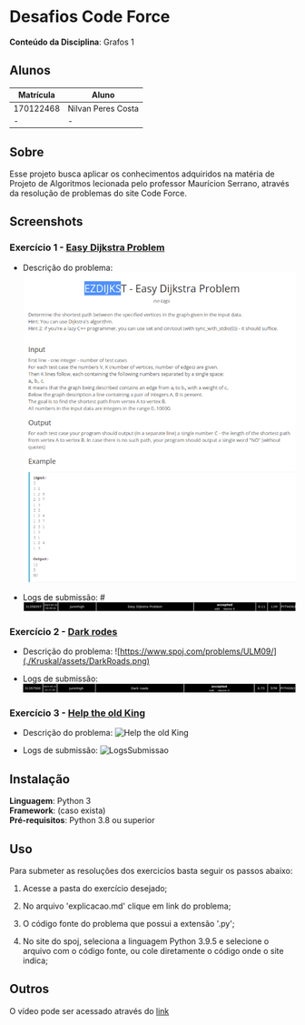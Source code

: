 # Desafios Code Force

**Conteúdo da Disciplina**: Grafos 1<br>

## Alunos
|Matrícula | Aluno |
| -- | -- |
| 170122468  |  Nilvan Peres Costa |
| -  |  - |

## Sobre 
Esse projeto busca aplicar os conhecimentos adquiridos na matéria de Projeto de Algoritmos lecionada pelo professor Maurícion Serrano, através da resolução de problemas do site Code Force.

## Screenshots

### Exercício 1 - [Easy Dijkstra Problem](https://www.spoj.com/problems/EZDIJKST/)

- Descrição do problema:
![Easy Dijkstra Problem](./Dijkstra/assets/EasyDijkstraProblem.png)

- Logs de submissão:
#![LogsSubmissao](./Dijkstra/assets/DisLog.png)

### Exercício 2 - [Dark rodes](https://www.spoj.com/problems/ULM09/)
- Descrição do problema:
![https://www.spoj.com/problems/ULM09/](./Kruskal/assets/DarkRoads.png)


- Logs de submissão:
![LogsSubmissao](./Kruskal/assets/LogDarkRoads.png)

### Exercício 3 - [Help the old King](https://www.spoj.com/problems/ULM09/)


- Descrição do problema:
![Help the old King](./assets/HelpTheOldKing.png)

- Logs de submissão:
![LogsSubmissao](./assets/HelpTheOldKingLog.png)



## Instalação 
**Linguagem**: Python 3<br>
**Framework**: (caso exista)<br>
**Pré-requisitos**: Python 3.8 ou superior<br>

## Uso 

Para submeter as resoluções dos exercicíos basta seguir os passos abaixo:

1. Acesse a pasta do exercício desejado;

2. No arquivo 'explicacao.md' clique em link do problema;

3. O código fonte do problema que possui a extensão '.py';

4. No site do spoj, seleciona a linguagem Python 3.9.5 e selecione o arquivo com o código fonte, ou cole diretamente o código onde o site indica;

## Outros 
O vídeo pode ser acessado através do
[link]()




